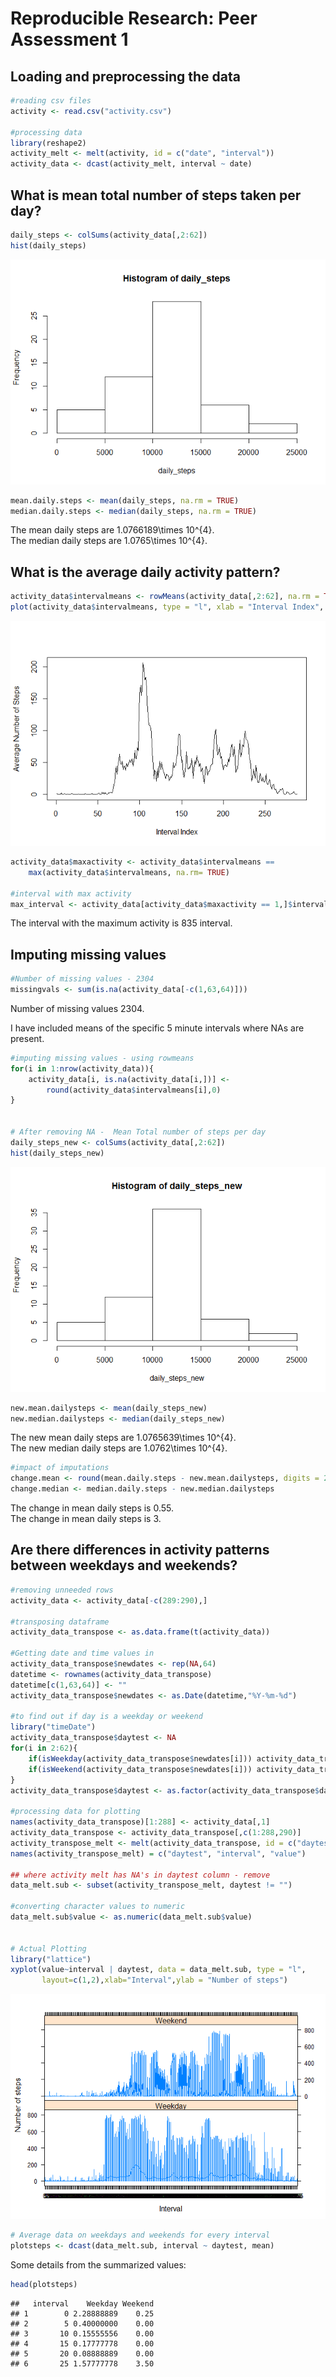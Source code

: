 # Reproducible Research: Peer Assessment 1


## Loading and preprocessing the data

```r
#reading csv files
activity <- read.csv("activity.csv")

#processing data
library(reshape2)
activity_melt <- melt(activity, id = c("date", "interval"))
activity_data <- dcast(activity_melt, interval ~ date)
```

## What is mean total number of steps taken per day?


```r
daily_steps <- colSums(activity_data[,2:62])
hist(daily_steps)
```

![](PA1_template_files/figure-html/unnamed-chunk-2-1.png) 

```r
mean.daily.steps <- mean(daily_steps, na.rm = TRUE)
median.daily.steps <- median(daily_steps, na.rm = TRUE)
```

The mean daily steps are 1.0766189\times 10^{4}.  
The median daily steps are 1.0765\times 10^{4}.  


## What is the average daily activity pattern?


```r
activity_data$intervalmeans <- rowMeans(activity_data[,2:62], na.rm = TRUE)
plot(activity_data$intervalmeans, type = "l", xlab = "Interval Index", ylab = "Average Number of Steps")
```

![](PA1_template_files/figure-html/unnamed-chunk-3-1.png) 

```r
activity_data$maxactivity <- activity_data$intervalmeans == 
    max(activity_data$intervalmeans, na.rm= TRUE)

#interval with max activity
max_interval <- activity_data[activity_data$maxactivity == 1,]$interval
```
The interval with the maximum activity is 835 interval.  

## Imputing missing values

```r
#Number of missing values - 2304
missingvals <- sum(is.na(activity_data[-c(1,63,64)]))
```
Number of missing values 2304.  

I have included means of the specific 5 minute intervals where NAs are present.  

```r
#imputing missing values - using rowmeans
for(i in 1:nrow(activity_data)){
    activity_data[i, is.na(activity_data[i,])] <- 
        round(activity_data$intervalmeans[i],0)
}


# After removing NA -  Mean Total number of steps per day
daily_steps_new <- colSums(activity_data[,2:62])
hist(daily_steps_new)
```

![](PA1_template_files/figure-html/unnamed-chunk-5-1.png) 

```r
new.mean.dailysteps <- mean(daily_steps_new)
new.median.dailysteps <- median(daily_steps_new)
```
The new mean daily steps are 1.0765639\times 10^{4}.  
The new median daily steps are 1.0762\times 10^{4}.  

```r
#impact of imputations
change.mean <- round(mean.daily.steps - new.mean.dailysteps, digits = 2)
change.median <- median.daily.steps - new.median.dailysteps
```
The change in mean daily steps is 0.55.  
The change in mean daily steps is 3.      

## Are there differences in activity patterns between weekdays and weekends?

```r
#removing unneeded rows
activity_data <- activity_data[-c(289:290),]

#transposing dataframe
activity_data_transpose <- as.data.frame(t(activity_data))

#Getting date and time values in
activity_data_transpose$newdates <- rep(NA,64)
datetime <- rownames(activity_data_transpose)
datetime[c(1,63,64)] <- ""
activity_data_transpose$newdates <- as.Date(datetime,"%Y-%m-%d")

#to find out if day is a weekday or weekend
library("timeDate")
activity_data_transpose$daytest <- NA
for(i in 2:62){
    if(isWeekday(activity_data_transpose$newdates[i])) activity_data_transpose$daytest[i] <- "Weekday"
    if(isWeekend(activity_data_transpose$newdates[i])) activity_data_transpose$daytest[i] <- "Weekend"
}
activity_data_transpose$daytest <- as.factor(activity_data_transpose$daytest)

#processing data for plotting
names(activity_data_transpose)[1:288] <- activity_data[,1]
activity_data_transpose <- activity_data_transpose[,c(1:288,290)]
activity_transpose_melt <- melt(activity_data_transpose, id = c("daytest"), na.rm = TRUE)
names(activity_transpose_melt) = c("daytest", "interval", "value")

## where activity melt has NA's in daytest column - remove
data_melt.sub <- subset(activity_transpose_melt, daytest != "")

#converting character values to numeric
data_melt.sub$value <- as.numeric(data_melt.sub$value)


# Actual Plotting
library("lattice")
xyplot(value~interval | daytest, data = data_melt.sub, type = "l",
       layout=c(1,2),xlab="Interval",ylab = "Number of steps")
```

![](PA1_template_files/figure-html/unnamed-chunk-7-1.png) 

```r
# Average data on weekdays and weekends for every interval
plotsteps <- dcast(data_melt.sub, interval ~ daytest, mean)
```
Some details from the summarized values:  

```r
head(plotsteps)
```

```
##   interval    Weekday Weekend
## 1        0 2.28888889    0.25
## 2        5 0.40000000    0.00
## 3       10 0.15555556    0.00
## 4       15 0.17777778    0.00
## 5       20 0.08888889    0.00
## 6       25 1.57777778    3.50
```
